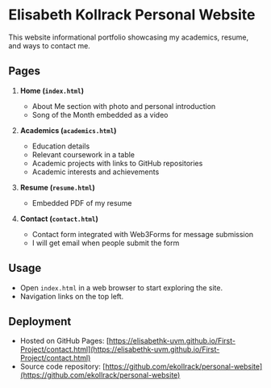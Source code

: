 # Elisabeth Kollrack Personal Website

This website informational portfolio showcasing my academics, resume, and ways to contact me. 
## Pages
1. **Home (`index.html`)**  
   - About Me section with photo and personal introduction  
   - Song of the Month embedded as a video  

2. **Academics (`academics.html`)**  
   - Education details  
   - Relevant coursework in a table  
   - Academic projects with links to GitHub repositories  
   - Academic interests and achievements  

3. **Resume (`resume.html`)**  
   - Embedded PDF of my resume

4. **Contact (`contact.html`)**  
   - Contact form integrated with Web3Forms for message submission
   - I will get email when people submit the form

## Usage
- Open `index.html` in a web browser to start exploring the site.  
- Navigation links on the top left.  

## Deployment
- Hosted on GitHub Pages: [https://elisabethk-uvm.github.io/First-Project/contact.html](https://elisabethk-uvm.github.io/First-Project/contact.html)
- Source code repository: [https://github.com/ekollrack/personal-website](https://github.com/ekollrack/personal-website)
